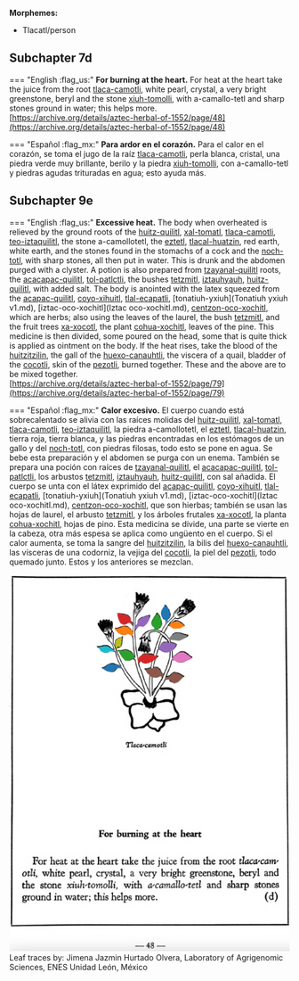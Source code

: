 
**Morphemes:**

- Tlacatl/person

## Subchapter 7d  

=== "English :flag_us:"
    **For burning at the heart.** For heat at the heart take the juice from the root [tlaca-camotli](Tlaca-camotli.md), white pearl, crystal, a very bright greenstone, beryl and the stone [xiuh-tomolli](xiuh-tomolli.md), with a-camallo-tetl and sharp stones ground in water; this helps more.  
    [https://archive.org/details/aztec-herbal-of-1552/page/48](https://archive.org/details/aztec-herbal-of-1552/page/48)  


=== "Español :flag_mx:"
    **Para ardor en el corazón.** Para el calor en el corazón, se toma el jugo de la raíz [tlaca-camotli](Tlaca-camotli.md), perla blanca, cristal, una piedra verde muy brillante, berilo y la piedra [xiuh-tomolli](xiuh-tomolli.md), con a-camallo-tetl y piedras agudas trituradas en agua; esto ayuda más.  

## Subchapter 9e  

=== "English :flag_us:"
    **Excessive heat.** The body when overheated is relieved by the ground roots of the [huitz-quilitl](Huitz-quilitl.md), [xal-tomatl](Xal-tomatl.md), [tlaca-camotli](Tlaca-camotli.md), [teo-iztaquilitl](Teo-iztaquilitl.md), the stone a-camollotetl, the [eztetl](eztetl.md), [tlacal-huatzin](tlacal-huatzin.md), red earth, white earth, and the stones found in the stomachs of a cock and the [noch-totl](noch-tototl.md), with sharp stones, all then put in water. This is drunk and the abdomen purged with a clyster. A potion is also prepared from [tzayanal-quilitl](Tzayanal-quilitl.md) roots, the [acacapac-quilitl](Aca-capac-quilitl.md), [tol-patlctli](Tol-patlactli.md), the bushes [tetzmitl](Tetzmitl.md), [iztauhyauh](Iztauyattl.md), [huitz-quilitl](Huitz-quilitl.md), with added salt. The body is anointed with the latex squeezed from the [acapac-quilitl](Aca-capac-quilitl.md), [coyo-xihuitl](Coyo-xihuitl.md), [tlal-ecapatli](Tlal-ecapatli.md), [tonatiuh-yxiuh](Tonatiuh yxiuh v1.md), [iztac-oco-xochitl](Iztac oco-xochitl.md), [centzon-oco-xochitl](Centzon-oco-xochitl.md), which are herbs; also using the leaves of the laurel, the bush [tetzmitl](Tetzmitl.md), and the fruit trees [xa-xocotl](Xa-xocotl.md), the plant [cohua-xochitl](Cohua-xochitl.md), leaves of the pine. This medicine is then divided, some poured on the head, some that is quite thick is applied as ointment on the body. If the heat rises, take the blood of the [huitzitzilin](huitzitzilin.md), the gall of the [huexo-canauhtli](huexo-canauhtli.md), the viscera of a quail, bladder of the [cocotli](cocotli.md), skin of the [pezotli](pezotli.md), burned together. These and the above are to be mixed together.  
    [https://archive.org/details/aztec-herbal-of-1552/page/79](https://archive.org/details/aztec-herbal-of-1552/page/79)  


=== "Español :flag_mx:"
    **Calor excesivo.** El cuerpo cuando está sobrecalentado se alivia con las raíces molidas del [huitz-quilitl](Huitz-quilitl.md), [xal-tomatl](Xal-tomatl.md), [tlaca-camotli](Tlaca-camotli.md), [teo-iztaquilitl](Teo-iztaquilitl.md), la piedra a-camollotetl, el [eztetl](eztetl.md), [tlacal-huatzin](tlacal-huatzin.md), tierra roja, tierra blanca, y las piedras encontradas en los estómagos de un gallo y del [noch-totl](noch-tototl.md), con piedras filosas, todo esto se pone en agua. Se bebe esta preparación y el abdomen se purga con un enema. También se prepara una poción con raíces de [tzayanal-quilitl](Tzayanal-quilitl.md), el [acacapac-quilitl](Aca-capac-quilitl.md), [tol-patlctli](Tol-patlactli.md), los arbustos [tetzmitl](Tetzmitl.md), [iztauhyauh](Iztauyattl.md), [huitz-quilitl](Huitz-quilitl.md), con sal añadida. El cuerpo se unta con el látex exprimido del [acapac-quilitl](Aca-capac-quilitl.md), [coyo-xihuitl](Coyo-xihuitl.md), [tlal-ecapatli](Tlal-ecapatli.md), [tonatiuh-yxiuh](Tonatiuh yxiuh v1.md), [iztac-oco-xochitl](Iztac oco-xochitl.md), [centzon-oco-xochitl](Centzon-oco-xochitl.md), que son hierbas; también se usan las hojas de laurel, el arbusto [tetzmitl](Tetzmitl.md), y los árboles frutales [xa-xocotl](Xa-xocotl.md), la planta [cohua-xochitl](Cohua-xochitl.md), hojas de pino. Esta medicina se divide, una parte se vierte en la cabeza, otra más espesa se aplica como ungüento en el cuerpo. Si el calor aumenta, se toma la sangre del [huitzitzilin](huitzitzilin.md), la bilis del [huexo-canauhtli](huexo-canauhtli.md), las vísceras de una codorniz, la vejiga del [cocotli](cocotli.md), la piel del [pezotli](pezotli.md), todo quemado junto. Estos y los anteriores se mezclan.  

![J_ID190_p048_01_Tlaca-camotli.png](assets/J_ID190_p048_01_Tlaca-camotli.png)  
Leaf traces by: Jimena Jazmin Hurtado Olvera, Laboratory of Agrigenomic Sciences, ENES Unidad León, México  
